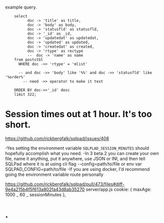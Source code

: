 example query.

```
    select
          doc -> 'title' as title,
          doc -> 'body' as body,
          doc -> 'statusfld' as statusfld,
          doc -> '_id' as _id,
          doc -> 'updatedat' as updatedat,
          doc -> 'updated' as updated,
          doc -> 'createdat' as created,
          doc -> 'rtype' as rectype
          --  doc -> 'name' as name
    from poststbl
      WHERE doc ->> 'rtype' = 'mlist'

      -- and doc ->> 'body' like '%%' and doc ->> 'statusfld' like '%order%'
        -- need ->> operator to make it text

    ORDER BY doc->>'_id' desc
    limit 322;
```

# Session times out at 1 hour. It's too short.

https://github.com/rickbergfalk/sqlpad/issues/408

-Yes setting the environment variable `SQLPLAD_SESSION_MINUTES` should hopefully accomplish what you need.
-In 3 beta.2 you can create your own file, name it anything, put it anywhere, use JSON or INI, and then tell SQLPad where it is at using cli flag --config=path/to/file or env var SQLPAD_CONFIG=path/to/file
-If you are using docker, I'd recommend going the environment variable route personally

https://github.com/rickbergfalk/sqlpad/pull/473/files#diff-9e4a215b4f5f613a802fa43d8ab35270
server/app.js
cookie: { maxAge: 1000 _ 60 _ sessionMinutes },

# .
